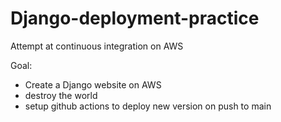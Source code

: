 # Django-deployment-practice
Attempt at continuous integration on AWS

Goal: 
- Create a Django website on AWS
- destroy the world
- setup github actions to deploy new version on push to main
